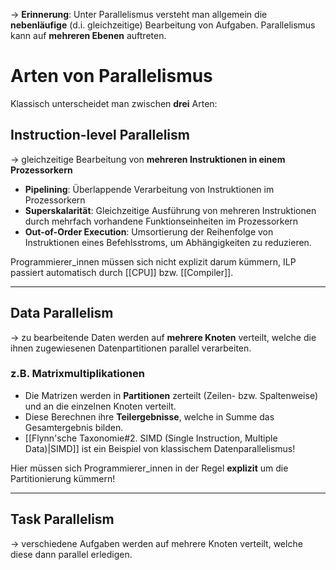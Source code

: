-> **Erinnerung**: Unter Parallelismus versteht man allgemein die **nebenläufige** (d.i. gleichzeitige) Bearbeitung von Aufgaben. Parallelismus kann auf **mehreren Ebenen** auftreten.

# Arten von Parallelismus

Klassisch unterscheidet man zwischen **drei** Arten:

## Instruction-level Parallelism
-> gleichzeitige Bearbeitung von **mehreren Instruktionen in einem Prozessorkern**

- **Pipelining**: Überlappende Verarbeitung von Instruktionen im Prozessorkern
- **Superskalarität**: Gleichzeitige Ausführung von mehreren Instruktionen durch mehrfach vorhandene Funktionseinheiten im Prozessorkern
- **Out-of-Order Execution**: Umsortierung der Reihenfolge von Instruktionen eines Befehlsstroms, um Abhängigkeiten zu reduzieren.

Programmierer_innen müssen sich nicht explizit darum kümmern, ILP passiert automatisch durch [[CPU]] bzw. [[Compiler]].

___
## Data Parallelism
-> zu bearbeitende Daten werden auf **mehrere Knoten** verteilt, welche die ihnen zugewiesenen Datenpartitionen parallel verarbeiten.

### z.B. Matrixmultiplikationen
- Die Matrizen werden in **Partitionen** zerteilt (Zeilen- bzw. Spaltenweise) und an die einzelnen Knoten verteilt.
- Diese Berechnen ihre **Teilergebnisse**, welche in Summe das Gesamtergebnis bilden.
- [[Flynn'sche Taxonomie#2. SIMD (Single Instruction, Multiple Data)|SIMD]] ist ein Beispiel von klassischem Datenparallelismus!

Hier müssen sich Programmierer_innen in der Regel **explizit** um die Partitionierung kümmern!

___
## Task Parallelism
-> verschiedene Aufgaben werden auf mehrere Knoten verteilt, welche diese dann parallel erledigen.